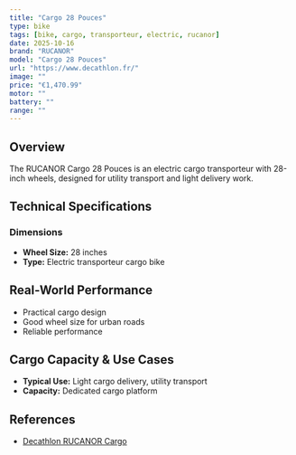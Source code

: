 ```yaml
---
title: "Cargo 28 Pouces"
type: bike
tags: [bike, cargo, transporteur, electric, rucanor]
date: 2025-10-16
brand: "RUCANOR"
model: "Cargo 28 Pouces"
url: "https://www.decathlon.fr/"
image: ""
price: "€1,470.99"
motor: ""
battery: ""
range: ""
---
```


## Overview

The RUCANOR Cargo 28 Pouces is an electric cargo transporteur with 28-inch wheels, designed for utility transport and light delivery work.

## Technical Specifications

### Dimensions

- **Wheel Size:** 28 inches
- **Type:** Electric transporteur cargo bike

## Real-World Performance

- Practical cargo design
- Good wheel size for urban roads
- Reliable performance

## Cargo Capacity & Use Cases

- **Typical Use:** Light cargo delivery, utility transport
- **Capacity:** Dedicated cargo platform

## References

- [Decathlon RUCANOR Cargo](https://www.decathlon.fr/)
